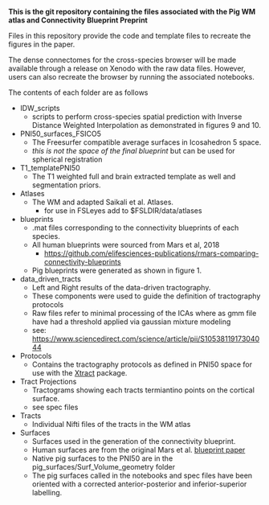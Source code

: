 **This is the git repository containing the files associated with the Pig WM atlas and Connectivity Blueprint Preprint**

Files in this repository provide the code and template files to recreate the figures in the paper. 

The dense connectomes for the cross-species browser will be made available through a release on Xenodo with the raw data files. 
However, users can also recreate the browser by running the associated notebooks.

The contents of each folder are as follows 
* IDW_scripts
    - scripts to perform cross-species spatial prediction with Inverse Distance Weighted Interpolation as demonstrated in figures 9 and 10.
* PNI50_surfaces_FSICO5
    - The Freesurfer compatible average surfaces in Icosahedron 5 space. 
    - *this is not the space of the final blueprint* but can be used for spherical registration 
* T1_templatePNI50
    - The T1 weighted full and brain extracted template as well and segmentation priors. 
* Atlases 
    - The WM and adapted Saikali et al. Atlases. 
        * for use in FSLeyes add to $FSLDIR/data/atlases
* blueprints
    - .mat files corresponding to the connectivity blueprints of each species. 
    - All human blueprints were sourced from Mars et al, 2018 
        * https://github.com/elifesciences-publications/rmars-comparing-connectivity-blueprints   
    - Pig blueprints were generated as shown in figure 1. 
* data_driven_tracts 
    - Left and Right results of the data-driven tractography. 
    - These components were used to guide the definition of tractography protocols
    - Raw files refer to minimal processing of the ICAs where as gmm file have had a threshold applied via gaussian mixture modeling 
    - see: https://www.sciencedirect.com/science/article/pii/S1053811917304044
* Protocols
    - Contains the tractography protocols as defined in PNI50 space for use with the [Xtract](https://fsl.fmrib.ox.ac.uk/fsl/fslwiki/XTRACT) package. 
* Tract Projections 
    - Tractograms showing each tracts termiantino points on the cortical surface. 
    - see spec files
* Tracts
    - Individual Nifti files of the tracts in the WM atlas
* Surfaces
    - Surfaces used in the generation of the connectivity blueprint. 
    - Human surfaces are from the original Mars et al. [blueprint paper](https://github.com/elifesciences-publications/rmars-comparing-connectivity-blueprints)
    - Native pig surfaces to the PNI50 are in the pig_surfaces/Surf_Volume_geometry folder
    - The pig surfaces called in the notebooks and spec files have been oriented with a corrected anterior-posterior and inferior-superior labelling.
